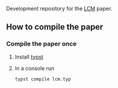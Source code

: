 Development repository for the [LCM](https://github.com/openSourceEconomics/lcm) paper.


## How to compile the paper

### Compile the paper once

1. Install [typst](https://github.com/typst/typst?tab=readme-ov-file#installation)

1. In a console run

   ```console
   typst compile lcm.typ
   ```